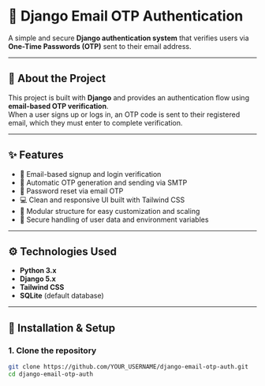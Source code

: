 # 📧 Django Email OTP Authentication

A simple and secure **Django authentication system** that verifies users via **One-Time Passwords (OTP)** sent to their email address.

---

## 🧩 About the Project

This project is built with **Django** and provides an authentication flow using **email-based OTP verification**.  
When a user signs up or logs in, an OTP code is sent to their registered email, which they must enter to complete verification.

---

## ✨ Features

- 🔐 Email-based signup and login verification  
- 📩 Automatic OTP generation and sending via SMTP  
- 🔁 Password reset via email OTP  
- 💻 Clean and responsive UI built with Tailwind CSS  
- 🧱 Modular structure for easy customization and scaling  
- 🧤 Secure handling of user data and environment variables  

---

## ⚙️ Technologies Used

- **Python 3.x**  
- **Django 5.x**  
- **Tailwind CSS**  
- **SQLite** (default database)  

---

## 🚀 Installation & Setup

### 1. Clone the repository

```bash
git clone https://github.com/YOUR_USERNAME/django-email-otp-auth.git
cd django-email-otp-auth

